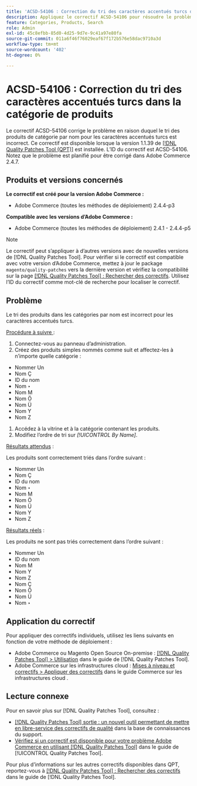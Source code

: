 ```yaml
---
title: 'ACSD-54106 : Correction du tri des caractères accentués turcs dans la catégorie de produits'
description: Appliquez le correctif ACSD-54106 pour résoudre le problème d’Adobe Commerce en raison duquel le tri des produits de catégorie par nom pour les caractères accentués turcs est incorrect.
feature: Categories, Products, Search
role: Admin
exl-id: 45c8efbb-85d0-4d25-9d7e-9c41a97e80fa
source-git-commit: 011a6f46f76029eaf67f172b576e58dac9710a3d
workflow-type: tm+mt
source-wordcount: '402'
ht-degree: 0%

---
```


# ACSD-54106 : Correction du tri des caractères accentués turcs dans la catégorie de produits

Le correctif ACSD-54106 corrige le problème en raison duquel le tri des produits de catégorie par nom pour les caractères accentués turcs est incorrect. Ce correctif est disponible lorsque la version 1.1.39 de [[!DNL Quality Patches Tool (QPT)]](https://experienceleague.adobe.com/fr/docs/commerce-operations/tools/quality-patches-tool/quality-patches-tool-to-self-serve-quality-patches) est installée. L’ID du correctif est ACSD-54106. Notez que le problème est planifié pour être corrigé dans Adobe Commerce 2.4.7.

## Produits et versions concernés

**Le correctif est créé pour la version Adobe Commerce :**

* Adobe Commerce (toutes les méthodes de déploiement) 2.4.4-p3

**Compatible avec les versions d’Adobe Commerce :**

* Adobe Commerce (toutes les méthodes de déploiement) 2.4.1 - 2.4.4-p5

>[!NOTE]
>
>Le correctif peut s’appliquer à d’autres versions avec de nouvelles versions de [!DNL Quality Patches Tool]. Pour vérifier si le correctif est compatible avec votre version d’Adobe Commerce, mettez à jour le package `magento/quality-patches` vers la dernière version et vérifiez la compatibilité sur la page [[!DNL Quality Patches Tool] : Rechercher des correctifs](https://experienceleague.adobe.com/tools/commerce-quality-patches/index.html?lang=fr). Utilisez l’ID du correctif comme mot-clé de recherche pour localiser le correctif.

## Problème

Le tri des produits dans les catégories par nom est incorrect pour les caractères accentués turcs.

<u>Procédure à suivre </u> :

1. Connectez-vous au panneau d’administration.
1. Créez des produits simples nommés comme suit et affectez-les à n’importe quelle catégorie :

* Nommer Un
* Nom Ç
* ID du nom
* Nom ‣
* Nom M
* Nom Ö
* Nom Ü
* Nom Y
* Nom Z

1. Accédez à la vitrine et à la catégorie contenant les produits.
1. Modifiez l’ordre de tri sur *[!UICONTROL By Name]*.

<u>Résultats attendus</u> :

Les produits sont correctement triés dans l’ordre suivant :

* Nommer Un
* Nom Ç
* ID du nom
* Nom ‣
* Nom M
* Nom Ö
* Nom Ü
* Nom Y
* Nom Z

<u>Résultats réels</u> :

Les produits ne sont pas triés correctement dans l’ordre suivant :

* Nommer Un
* ID du nom
* Nom M
* Nom Y
* Nom Z
* Nom Ç
* Nom Ö
* Nom Ü
* Nom ‣

## Application du correctif

Pour appliquer des correctifs individuels, utilisez les liens suivants en fonction de votre méthode de déploiement :

* Adobe Commerce ou Magento Open Source On-premise : [[!DNL Quality Patches Tool] > Utilisation](/help/tools/quality-patches-tool/usage.md) dans le guide de [!DNL Quality Patches Tool].
* Adobe Commerce sur les infrastructures cloud : [Mises à niveau et correctifs > Appliquer des correctifs](https://experienceleague.adobe.com/docs/commerce-cloud-service/user-guide/develop/upgrade/apply-patches.html?lang=fr) dans le guide Commerce sur les infrastructures cloud .

## Lecture connexe

Pour en savoir plus sur [!DNL Quality Patches Tool], consultez :

* [[!DNL Quality Patches Tool] sortie : un nouvel outil permettant de mettre en libre-service des correctifs de qualité](https://experienceleague.adobe.com/fr/docs/commerce-operations/tools/quality-patches-tool/quality-patches-tool-to-self-serve-quality-patches) dans la base de connaissances du support.
* [Vérifiez si un correctif est disponible pour votre problème Adobe Commerce en utilisant [!DNL Quality Patches Tool]](/help/tools/quality-patches-tool/patches-available-in-qpt/check-patch-for-magento-issue-with-magento-quality-patches.md) dans le guide de [!UICONTROL Quality Patches Tool].


Pour plus d’informations sur les autres correctifs disponibles dans QPT, reportez-vous à [[!DNL Quality Patches Tool] : Rechercher des correctifs](https://experienceleague.adobe.com/tools/commerce-quality-patches/index.html?lang=fr) dans le guide de [!DNL Quality Patches Tool].
